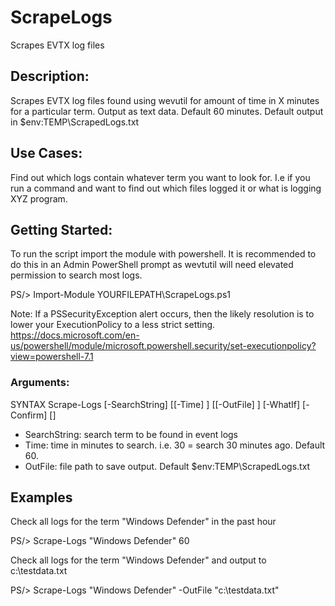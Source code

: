 # ScrapeLogs
Scrapes EVTX log files

## Description:
Scrapes EVTX log files found using wevutil for amount of time in X minutes for a particular term. Output as text data.
Default 60 minutes. Default output in $env:TEMP\ScrapedLogs.txt

## Use Cases:
Find out which logs contain whatever term you want to look for. 
I.e if you run a command and want to find out which files logged it or what is logging XYZ program.

## Getting Started:
To run the script import the module with powershell. It is recommended to do this in an Admin PowerShell prompt as wevtutil will need elevated permission to search most logs.

PS/> Import-Module YOURFILEPATH\ScrapeLogs.ps1

Note: If a PSSecurityException alert occurs, then the likely resolution is to lower your ExecutionPolicy to a less strict setting.
https://docs.microsoft.com/en-us/powershell/module/microsoft.powershell.security/set-executionpolicy?view=powershell-7.1

 ### Arguments:
 SYNTAX
    Scrape-Logs [-SearchString] <string> [[-Time] <int>] [[-OutFile] <string>] [-WhatIf] [-Confirm]
    [<CommonParameters>]
  
 - SearchString: search term to be found in event logs
 - Time: time in minutes to search. i.e. 30 = search 30 minutes ago. Default 60.
 - OutFile: file path to save output. Default $env:TEMP\ScrapedLogs.txt
 
 ## Examples
Check all logs for the term "Windows Defender" in the past hour
  
  PS/> Scrape-Logs "Windows Defender" 60

Check all logs for the term "Windows Defender" and output to c:\testdata.txt
  
  PS/> Scrape-Logs "Windows Defender" -OutFile "c:\testdata.txt"
